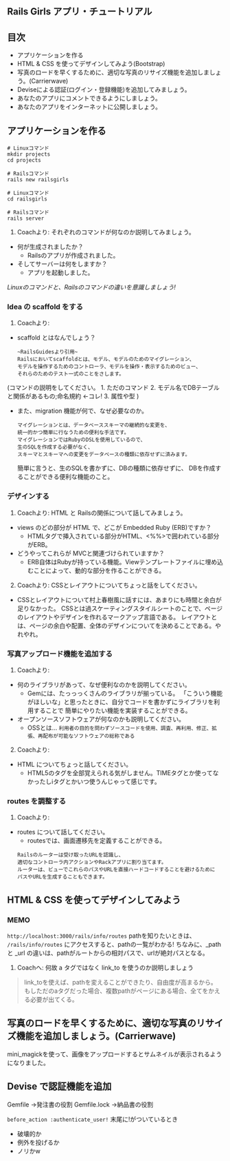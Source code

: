 ## Rails Girls アプリ・チュートリアル


## 目次
* アプリケーションを作る
* HTML & CSS を使ってデザインしてみよう(Bootstrap)
* 写真のロードを早くするために、適切な写真のリサイズ機能を追加しましょう。(Carrierwave)
* Deviseによる認証(ログイン・登録機能)を追加してみましょう。
* あなたのアプリにコメントできるようにしましょう。
* あなたのアプリをインターネットに公開しましょう。


## アプリケーションを作る
```
# Linuxコマンド
mkdir projects
cd projects

# Railsコマンド
rails new railsgirls

# Linuxコマンド
cd railsgirls

# Railsコマンド
rails server
```

1. Coachより: それぞれのコマンドが何なのか説明してみましょう。
* 何が生成されましたか？
    * Railsのアプリが作成されました。
* そしてサーバーは何をしますか？
    * アプリを起動しました。

*Linuxのコマンドと、Railsのコマンドの違いを意識しましょう!*


### Idea の scaffold をする
1. Coachより: 
* scaffold とはなんでしょう？ 
    ```
    ~RailsGuidesより引用~
    Railsにおいてscaffoldとは、モデル、モデルのためのマイグレーション、
    モデルを操作するためのコントローラ、モデルを操作・表示するためのビュー、
    それらのためのテスト一式のことをさします。
    ```
(コマンドの説明をしてください。
    1. ただのコマンド
    2. モデル名でDBテーブルと関係があるもの;命名規約 ←コレ!
    3. 属性や型
)
* また、migration 機能が何で、なぜ必要なのか。
    ```
    マイグレーションとは、データベーススキーマの継続的な変更を、
    統一的かつ簡単に行なうための便利な手法です。
    マイグレーションではRubyのDSLを使用しているので、
    生のSQLを作成する必要がなく、
    スキーマとスキーマへの変更をデータベースの種類に依存せずに済みます。
    ```
    簡単に言うと、生のSQLを書かずに、DBの種類に依存せずに、
    DBを作成することができる便利な機能のこと。


### デザインする
1. Coachより: HTML と Railsの関係について話してみましょう。
* views のどの部分が HTML で、どこが Embedded Ruby (ERB)ですか？
    * HTMLタグで挿入されている部分がHTML、<%%>で囲われている部分がERB。
* どうやってこれらが MVCと関連づけられていますか？
    * ERB自体はRubyが持っている機能。Viewテンプレートファイルに埋め込むことによって、動的な部分を作ることができる。

2. Coachより: CSSとレイアウトについてちょっと話をしてください。
* CSSとレイアウトについて村上春樹風に話すには、あまりにも時間と余白が足りなかった。
CSSとは過スケーティングスタイルシートのことで、ページのレイアウトやデザインを作れるマークアップ言語である。
レイアウトとは、ページの余白や配置、全体のデザインについてを決めることである。やれやれ。


### 写真アップロード機能を追加する
1. Coachより: 
* 何のライブラリがあって、なぜ便利なのかを説明してください。
    * Gemには、たっっっくさんのライブラリが揃っている。
    「こういう機能がほしいな」と思ったときに、自分でコードを書かずにライブラリを利用することで
    簡単にやりたい機能を実装することができる。
* オープンソースソフトウェアが何なのかも説明してください。
    * OSSとは…
    `利用者の目的を問わずソースコードを使用、調査、再利用、修正、拡張、再配布が可能なソフトウェアの総称である`

2. Coachより: 
* HTML についてちょっと話してください。
    * HTML5のタグを全部覚えられる気がしません。TIMEタグとか使ってなかったしiタグとかいつ使うんじゃって感じです。


### routes を調整する
1. Coachより: 
* routes について話してください。
    * routesでは、画面遷移先を定義することができる。
    ```
    Railsのルーターは受け取ったURLを認識し、
    適切なコントローラ内アクションやRackアプリに割り当てます。
    ルーターは、ビューでこれらのパスやURLを直接ハードコードすることを避けるために
    パスやURLを生成することもできます。
    ```


## HTML & CSS を使ってデザインしてみよう
### MEMO
`http://localhost:3000/rails/info/routes`
pathを知りたいときは、 `/rails/info/routes` にアクセスすると、pathの一覧がわかる!
ちなみに、_path と _url の違いは、pathがルートからの相対パスで、urlが絶対パスとなる。

1. Coachへ: 何故 a タグではなく link_to を使うのか説明しましょう
> link_toを使えば、pathを変えることができたり、自由度が高まるから。
> もしただのaタグだった場合、複数pathがページにある場合、全てをかえる必要が出てくる。



## 写真のロードを早くするために、適切な写真のリサイズ機能を追加しましょう。(Carrierwave)
mini_magickを使って、画像をアップロードするとサムネイルが表示されるようになりました。



## Devise で認証機能を追加
Gemfile →発注書の役割
Gemfile.lock →納品書の役割

`before_action :authenticate_user!`
末尾に!がついているとき
* 破壊的か
* 例外を投げるか
* ノリかw

